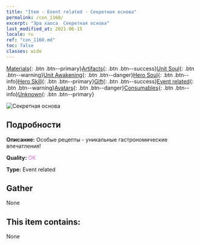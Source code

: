 ```yaml
---
title: "Item - Event related - Секретная основа"
permalink: /con_1160/
excerpt: "Эра хаоса  Секретная основа"
last_modified_at: 2021-06-15
locale: ru
ref: "con_1160.md"
toc: false
classes: wide
---
```

 [Materials](/ItemsRU/){: .btn .btn--primary}[Artifacts](/ItemsRU/Artifacts/){: .btn .btn--success}[Unit Soul](/ItemsRU/UnitSoul/){: .btn .btn--warning}[Unit Awakening](/ItemsRU/UnitAwakening/){: .btn .btn--danger}[Hero Soul](/ItemsRU/HeroSoul/){: .btn .btn--info}[Hero Skill](/ItemsRU/HeroSkill/){: .btn .btn--primary}[Gift](/ItemsRU/Gift/){: .btn .btn--success}[Event related](/ItemsRU/Events/){: .btn .btn--warning}[Avatars](/ItemsRU/Avatars/){: .btn .btn--danger}[Consumables](/ItemsRU/Consumables/){: .btn .btn--info}[Unknown](/ItemsRU/Unknown/){: .btn .btn--primary}

 ![Секретная основа](/images/t/i_8150003.png)

## Подробности
 **Описание:** Особые рецепты - уникальные гастрономические впечатления!

 **Quality:** <span style="color: #DA70D6">OK</span>

 **Type:** Event related

## Gather

  None

## This item contains:

  None


